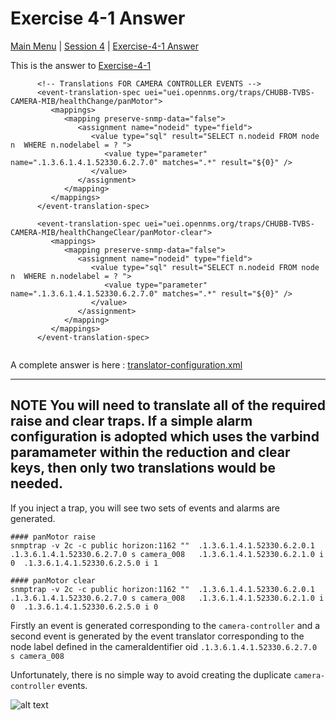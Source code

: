# Exercise 4-1 Answer

[Main Menu](../README.md) | [Session 4](../session4/README.md) | [Exercise-4-1 Answer](../session4/Exercise4-1-answer.md)

This is the answer to [Exercise-4-1](../session4/Exercise-4-1.md)

```
      <!-- Translations FOR CAMERA CONTROLLER EVENTS -->
      <event-translation-spec uei="uei.opennms.org/traps/CHUBB-TVBS-CAMERA-MIB/healthChange/panMotor">
         <mappings>
            <mapping preserve-snmp-data="false">
               <assignment name="nodeid" type="field">
                  <value type="sql" result="SELECT n.nodeid FROM node n  WHERE n.nodelabel = ? ">
                     <value type="parameter" name=".1.3.6.1.4.1.52330.6.2.7.0" matches=".*" result="${0}" />
                  </value>
               </assignment>
            </mapping>
         </mappings>
      </event-translation-spec>

      <event-translation-spec uei="uei.opennms.org/traps/CHUBB-TVBS-CAMERA-MIB/healthChangeClear/panMotor-clear">
         <mappings>
            <mapping preserve-snmp-data="false">
               <assignment name="nodeid" type="field">
                  <value type="sql" result="SELECT n.nodeid FROM node n  WHERE n.nodelabel = ? ">
                     <value type="parameter" name=".1.3.6.1.4.1.52330.6.2.7.0" matches=".*" result="${0}" />
                  </value>
               </assignment>
            </mapping>
         </mappings>
      </event-translation-spec>
      
```

A complete answer is here : [translator-configuration.xml](../session4/Exercise4-1-answer/translator-configuration.xml)

---
**NOTE**
You will need to translate all of the required raise and clear traps. 
If a simple alarm configuration is adopted which uses the varbind paramameter within the reduction and clear keys, then only two translations would be needed. 
---

If you inject a trap, you will see two sets of events and alarms are generated.

```
#### panMotor raise
snmptrap -v 2c -c public horizon:1162 ""  .1.3.6.1.4.1.52330.6.2.0.1        .1.3.6.1.4.1.52330.6.2.7.0 s camera_008   .1.3.6.1.4.1.52330.6.2.1.0 i 0  .1.3.6.1.4.1.52330.6.2.5.0 i 1

#### panMotor clear
snmptrap -v 2c -c public horizon:1162 ""  .1.3.6.1.4.1.52330.6.2.0.1        .1.3.6.1.4.1.52330.6.2.7.0 s camera_008   .1.3.6.1.4.1.52330.6.2.1.0 i 0  .1.3.6.1.4.1.52330.6.2.5.0 i 0
```

Firstly an event is generated corresponding to the `camera-controller` and a second event is generated by the event translator corresponding to the node label defined in the cameraIdentifier oid  `.1.3.6.1.4.1.52330.6.2.7.0 s camera_008`

Unfortunately, there is no simple way to avoid creating the duplicate `camera-controller` events.

![alt text](../session4/images/eventTransalatorEvents.png "Figure eventTransalatorEvents.png")


